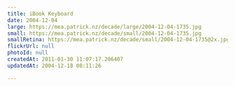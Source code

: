 ```yaml
---
title: iBook Keyboard
date: 2004-12-04
large: https://mea.patrick.nz/decade/large/2004-12-04-1735.jpg
small: https://mea.patrick.nz/decade/small/2004-12-04-1735.jpg
smallRetina: https://mea.patrick.nz/decade/small/2004-12-04-1735@2x.jpg
flickrUrl: null
photoId: null
createdAt: 2011-01-30 11:07:17.206407
updatedAt: 2004-12-18 08:11:26

---
```


